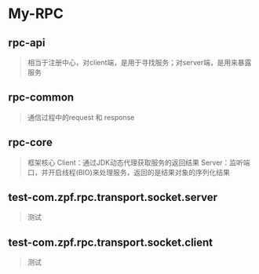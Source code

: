 # My-RPC

## rpc-api
> 相当于注册中心，对client端，是用于寻找服务；对server端，是用来暴露服务
## rpc-common
> 通信过程中的request 和 response
## rpc-core
> 框架核心
> Client：通过JDK动态代理获取服务的返回结果
> Server：监听端口，并开启线程(BIO)来处理服务，返回的是结果对象的序列化结果
## test-com.zpf.rpc.transport.socket.server
> 测试
## test-com.zpf.rpc.transport.socket.client
> 测试